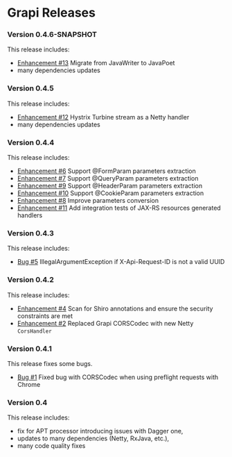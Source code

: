 # Grapi Releases #

### Version 0.4.6-SNAPSHOT ###

This release includes:

* [Enhancement #13](https://github.com/kalixia/Grapi/issues/13) Migrate from JavaWriter to JavaPoet
* many dependencies updates

### Version 0.4.5 ###

This release includes:

* [Enhancement #12](https://github.com/kalixia/Grapi/issues/12) Hystrix Turbine stream as a Netty handler
* many dependencies updates

### Version 0.4.4 ###

This release includes:

* [Enhancement #6](https://github.com/kalixia/Grapi/issues/6) Support @FormParam parameters extraction
* [Enhancement #7](https://github.com/kalixia/Grapi/issues/7) Support @QueryParam parameters extraction
* [Enhancement #9](https://github.com/kalixia/Grapi/issues/9) Support @HeaderParam parameters extraction
* [Enhancement #10](https://github.com/kalixia/Grapi/issues/10) Support @CookieParam parameters extraction
* [Enhancement #8](https://github.com/kalixia/Grapi/issues/8) Improve parameters conversion
* [Enhancement #11](https://github.com/kalixia/Grapi/issues/11) Add integration tests of JAX-RS resources generated handlers

### Version 0.4.3 ###

This release includes:

* [Bug #5](https://github.com/kalixia/Grapi/issues/5) IllegalArgumentException if X-Api-Request-ID is not a valid UUID

### Version 0.4.2 ###

This release includes:

* [Enhancement #4](https://github.com/kalixia/Grapi/issues/4) Scan for Shiro annotations and ensure the security constraints are met
* [Enhancement #2](https://github.com/kalixia/Grapi/issues/2) Replaced Grapi CORSCodec with new Netty ``` CorsHandler ```

### Version 0.4.1 ###

This release fixes some bugs.

* [Bug #1](https://github.com/kalixia/Grapi/issues/1) Fixed bug with CORSCodec when using preflight requests with Chrome

### Version 0.4  ###

This release includes:

* fix for APT processor introducing issues with Dagger one,
* updates to many dependencies (Netty, RxJava, etc.),
* many code quality fixes
